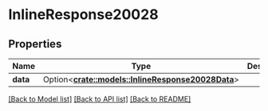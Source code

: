 # InlineResponse20028

## Properties

Name | Type | Description | Notes
------------ | ------------- | ------------- | -------------
**data** | Option<[**crate::models::InlineResponse20028Data**](inline_response_200_28_data.md)> |  | [optional]

[[Back to Model list]](../README.md#documentation-for-models) [[Back to API list]](../README.md#documentation-for-api-endpoints) [[Back to README]](../README.md)


